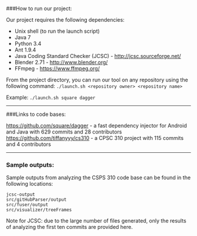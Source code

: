 ###How to run our project:
  
Our project requires the following dependencies:  
  
* Unix shell (to run the launch script)
* Java 7
* Python 3.4
* Ant 1.9.4
* Java Coding Standard Checker (JCSC) - http://jcsc.sourceforge.net/
* Blender 2.71 - http://www.blender.org/
* FFmpeg - https://www.ffmpeg.org/
  
From the project directory, you can run our tool on any repository using the following command: `./launch.sh <repository owner> <repository name>`  
  
Example:  `./launch.sh square dagger`  
  
- - - -
  
###Links to code bases:
  
https://github.com/square/dagger - a fast dependency injector for Android and Java with 629 commits and 28 contributors  
https://github.com/tiffanyyy/cs310 - a CPSC 310 project with 115 commits and 4 contributors
  
- - - -
  
### Sample outputs:
  
Sample outputs from analyzing the CSPS 310 code base can be found in the following locations:  

    jcsc-output
    src/gitHubParser/output
    src/fuser/output
    src/visualizer/treeFrames
  
Note for JCSC: due to the large number of files generated, only the results of analyzing the first ten commits are provided here.

